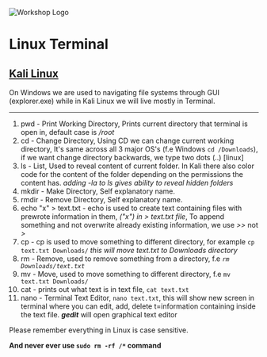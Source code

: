 ![Workshop Logo](https://cdn.discordapp.com/attachments/1096720092374499338/1196472002207289364/workshop_white.png)

# Linux Terminal
## [Kali Linux](https://www.kali.org/)

On Windows we are used to navigating file systems through GUI (explorer.exe) while in Kali Linux we will live mostly in Terminal.

---
1. pwd - Print Working Directory, Prints current directory that terminal is open in, default case is _/root_
2. cd - Change Directory, Using CD we can change current working directory, It's same across all 3 major OS's (f.e Windows `cd /Downloads`), if we want change directory backwards, we type two dots (..) [linux]
3. ls - List, Used to reveal content of current folder. In Kali there also color code for the content of the folder depending on the permissions the content has. _adding -la to ls gives ability to reveal hidden folders_
4. mkdir - Make Directory, Self explanatory name.
5. rmdir - Remove Directory, Self explanatory name.
6. echo "x" > text.txt - echo is used to create text containing files with prewrote information in them, _("x") in > text.txt file_, To append something and not overwrite already existing information, we use _>>_ not _>_
7. cp - cp is used to move something to different directory, for example `cp text.txt Downloads/` _this will move text.txt to Downloads directory_
8. rm - Remove, used to remove something from a directory, f.e _`rm Downloads/text.txt`_
9. mv - Move, used to move something to different directory, f.e `mv text.txt Downloads/`
10. cat - prints out what text is in text file, `cat text.txt`
11. nano - Terminal Text Editor, `nano text.txt`, this will show new screen in terminal where you can edit, add, delete t=information containing inside the text file. **_gedit_** will open graphical text editor

Please remember everything in Linux is case sensitive.

**And never ever use  `sudo rm -rf /*` command**
